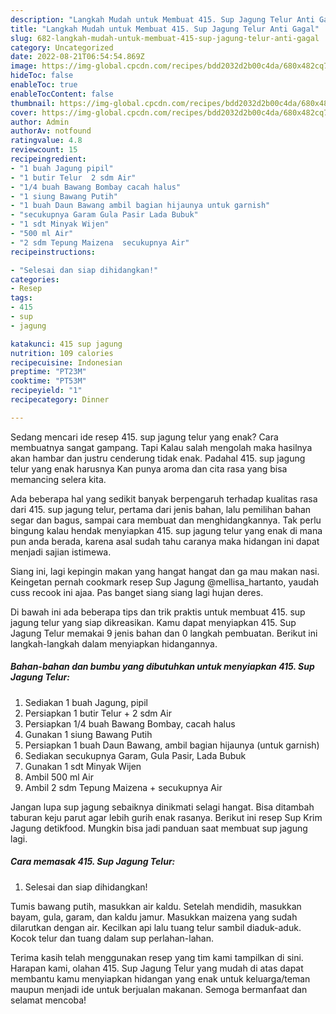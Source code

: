 ```yaml
---
description: "Langkah Mudah untuk Membuat 415. Sup Jagung Telur Anti Gagal"
title: "Langkah Mudah untuk Membuat 415. Sup Jagung Telur Anti Gagal"
slug: 682-langkah-mudah-untuk-membuat-415-sup-jagung-telur-anti-gagal
category: Uncategorized
date: 2022-08-21T06:54:54.869Z
image: https://img-global.cpcdn.com/recipes/bdd2032d2b00c4da/680x482cq70/415-sup-jagung-telur-foto-resep-utama.jpg
hideToc: false
enableToc: true
enableTocContent: false
thumbnail: https://img-global.cpcdn.com/recipes/bdd2032d2b00c4da/680x482cq70/415-sup-jagung-telur-foto-resep-utama.jpg
cover: https://img-global.cpcdn.com/recipes/bdd2032d2b00c4da/680x482cq70/415-sup-jagung-telur-foto-resep-utama.jpg
author: Admin
authorAv: notfound
ratingvalue: 4.8
reviewcount: 15
recipeingredient:
- "1 buah Jagung pipil"
- "1 butir Telur  2 sdm Air"
- "1/4 buah Bawang Bombay cacah halus"
- "1 siung Bawang Putih"
- "1 buah Daun Bawang ambil bagian hijaunya untuk garnish"
- "secukupnya Garam Gula Pasir Lada Bubuk"
- "1 sdt Minyak Wijen"
- "500 ml Air"
- "2 sdm Tepung Maizena  secukupnya Air"
recipeinstructions:

- "Selesai dan siap dihidangkan!"
categories:
- Resep
tags:
- 415
- sup
- jagung

katakunci: 415 sup jagung 
nutrition: 109 calories
recipecuisine: Indonesian
preptime: "PT23M"
cooktime: "PT53M"
recipeyield: "1"
recipecategory: Dinner

---
```



Sedang mencari ide resep 415. sup jagung telur yang enak? Cara membuatnya sangat gampang. Tapi Kalau salah mengolah maka hasilnya akan hambar dan justru cenderung tidak enak. Padahal 415. sup jagung telur yang enak harusnya Kan punya aroma dan cita rasa yang bisa memancing selera kita.


Ada beberapa hal yang sedikit banyak berpengaruh terhadap kualitas rasa dari 415. sup jagung telur, pertama dari jenis bahan, lalu pemilihan bahan segar dan bagus, sampai cara membuat dan menghidangkannya. Tak perlu bingung kalau hendak menyiapkan 415. sup jagung telur yang enak di mana pun anda berada, karena asal sudah tahu caranya maka hidangan ini dapat menjadi sajian istimewa.

Siang ini, lagi kepingin makan yang hangat hangat dan ga mau makan nasi. Keingetan pernah cookmark resep Sup Jagung @mellisa_hartanto, yaudah cuss recook ini ajaa. Pas banget siang siang lagi hujan deres.


Di bawah ini ada beberapa tips dan trik praktis untuk membuat 415. sup jagung telur yang siap dikreasikan. Kamu dapat menyiapkan 415. Sup Jagung Telur memakai 9 jenis bahan dan 0 langkah pembuatan. Berikut ini langkah-langkah dalam menyiapkan hidangannya.

<!--inarticleads1-->

##### Bahan-bahan dan bumbu yang dibutuhkan untuk menyiapkan 415. Sup Jagung Telur:

1. Sediakan 1 buah Jagung, pipil
1. Persiapkan 1 butir Telur + 2 sdm Air
1. Persiapkan 1/4 buah Bawang Bombay, cacah halus
1. Gunakan 1 siung Bawang Putih
1. Persiapkan 1 buah Daun Bawang, ambil bagian hijaunya (untuk garnish)
1. Sediakan secukupnya Garam, Gula Pasir, Lada Bubuk
1. Gunakan 1 sdt Minyak Wijen
1. Ambil 500 ml Air
1. Ambil 2 sdm Tepung Maizena + secukupnya Air


Jangan lupa sup jagung sebaiknya dinikmati selagi hangat. Bisa ditambah taburan keju parut agar lebih gurih enak rasanya. Berikut ini resep Sup Krim Jagung detikfood. Mungkin bisa jadi panduan saat membuat sup jagung lagi. 

<!--inarticleads2-->

##### Cara memasak 415. Sup Jagung Telur:


1. Selesai dan siap dihidangkan!

Tumis bawang putih, masukkan air kaldu. Setelah mendidih, masukkan bayam, gula, garam, dan kaldu jamur. Masukkan maizena yang sudah dilarutkan dengan air. Kecilkan api lalu tuang telur sambil diaduk-aduk. Kocok telur dan tuang dalam sup perlahan-lahan. 

Terima kasih telah menggunakan resep yang tim kami tampilkan di sini. Harapan kami, olahan 415. Sup Jagung Telur yang mudah di atas dapat membantu kamu menyiapkan hidangan yang enak untuk keluarga/teman maupun menjadi ide untuk berjualan makanan. Semoga bermanfaat dan selamat mencoba!
